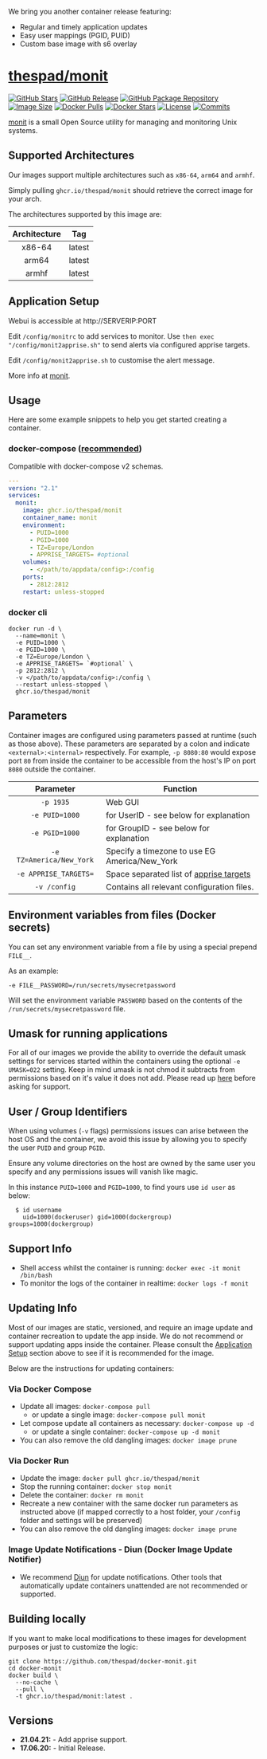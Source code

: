 We bring you another container release featuring:

* Regular and timely application updates
* Easy user mappings (PGID, PUID)
* Custom base image with s6 overlay

# [thespad/monit](https://github.com/thespad/docker-monit)

[![GitHub Stars](https://img.shields.io/github/stars/thespad/docker-monit.svg?color=94398d&labelColor=555555&logoColor=ffffff&style=for-the-badge&logo=github)](https://github.com/thespad/docker-monit)
[![GitHub Release](https://img.shields.io/github/release/thespad/docker-monit.svg?color=94398d&labelColor=555555&logoColor=ffffff&style=for-the-badge&logo=github)](https://github.com/thespad/docker-monit/releases)
[![GitHub Package Repository](https://img.shields.io/static/v1.svg?color=94398d&labelColor=555555&logoColor=ffffff&style=for-the-badge&label=thespad&message=GitHub%20Package&logo=github)](https://github.com/thespad/docker-monit/packages)
[![Image Size](https://img.shields.io/docker/image-size/thespad/monit/latest?color=94398d&labelColor=555555&logoColor=ffffff&style=for-the-badge&label=Size)](#)
[![Docker Pulls](https://img.shields.io/docker/pulls/thespad/monit.svg?color=94398d&labelColor=555555&logoColor=ffffff&style=for-the-badge&label=pulls&logo=docker)](https://hub.docker.com/r/thespad/monit)
[![Docker Stars](https://img.shields.io/docker/stars/thespad/monit.svg?color=94398d&labelColor=555555&logoColor=ffffff&style=for-the-badge&label=stars&logo=docker)](https://hub.docker.com/r/thespad/monit)
[![License](https://img.shields.io/github/license/thespad/docker-monit?color=94398d&logo=Github&logoColor=ffffff&style=for-the-badge)](#)
[![Commits](https://img.shields.io/github/commits-since/thespad/docker-monit/latest?color=94398d&include_prereleases&logo=github&style=for-the-badge)](#)

[monit](https://mmonit.com/monit/) is a small Open Source utility for managing and monitoring Unix systems.

## Supported Architectures

Our images support multiple architectures such as `x86-64`, `arm64` and `armhf`.

Simply pulling `ghcr.io/thespad/monit` should retrieve the correct image for your arch.

The architectures supported by this image are:

| Architecture | Tag |
| :----: | --- |
| x86-64 | latest |
| arm64 | latest |
| armhf | latest |

## Application Setup

Webui is accessible at http://SERVERIP:PORT

Edit `/config/monitrc` to add services to monitor. Use `then exec "/config/monit2apprise.sh"` to send alerts via configured apprise targets.

Edit `/config/monit2apprise.sh` to customise the alert message.

More info at [monit](https://mmonit.com/monit/).

## Usage

Here are some example snippets to help you get started creating a container.

### docker-compose ([recommended](https://docs.linuxserver.io/general/docker-compose))

Compatible with docker-compose v2 schemas.

```yaml
---
version: "2.1"
services:
  monit:
    image: ghcr.io/thespad/monit
    container_name: monit
    environment:
      - PUID=1000
      - PGID=1000
      - TZ=Europe/London
      - APPRISE_TARGETS= #optional
    volumes:
      - </path/to/appdata/config>:/config
    ports:
      - 2812:2812
    restart: unless-stopped
```

### docker cli

```shell
docker run -d \
  --name=monit \
  -e PUID=1000 \
  -e PGID=1000 \
  -e TZ=Europe/London \
  -e APPRISE_TARGETS= `#optional` \
  -p 2812:2812 \
  -v </path/to/appdata/config>:/config \
  --restart unless-stopped \
  ghcr.io/thespad/monit
```

## Parameters

Container images are configured using parameters passed at runtime (such as those above). These parameters are separated by a colon and indicate `<external>:<internal>` respectively. For example, `-p 8080:80` would expose port `80` from inside the container to be accessible from the host's IP on port `8080` outside the container.

| Parameter | Function |
| :----: | --- |
| `-p 1935` | Web GUI |
| `-e PUID=1000` | for UserID - see below for explanation |
| `-e PGID=1000` | for GroupID - see below for explanation |
| `-e TZ=America/New_York` | Specify a timezone to use EG America/New_York |
| `-e APPRISE_TARGETS=` | Space separated list of [apprise targets](https://github.com/caronc/apprise#popular-notification-services) |
| `-v /config` | Contains all relevant configuration files. |

## Environment variables from files (Docker secrets)

You can set any environment variable from a file by using a special prepend `FILE__`.

As an example:

```shell
-e FILE__PASSWORD=/run/secrets/mysecretpassword
```

Will set the environment variable `PASSWORD` based on the contents of the `/run/secrets/mysecretpassword` file.

## Umask for running applications

For all of our images we provide the ability to override the default umask settings for services started within the containers using the optional `-e UMASK=022` setting.
Keep in mind umask is not chmod it subtracts from permissions based on it's value it does not add. Please read up [here](https://en.wikipedia.org/wiki/Umask) before asking for support.

## User / Group Identifiers

When using volumes (`-v` flags) permissions issues can arise between the host OS and the container, we avoid this issue by allowing you to specify the user `PUID` and group `PGID`.

Ensure any volume directories on the host are owned by the same user you specify and any permissions issues will vanish like magic.

In this instance `PUID=1000` and `PGID=1000`, to find yours use `id user` as below:

```shell
  $ id username
    uid=1000(dockeruser) gid=1000(dockergroup) groups=1000(dockergroup)
```

## Support Info

* Shell access whilst the container is running: `docker exec -it monit /bin/bash`
* To monitor the logs of the container in realtime: `docker logs -f monit`

## Updating Info

Most of our images are static, versioned, and require an image update and container recreation to update the app inside. We do not recommend or support updating apps inside the container. Please consult the [Application Setup](#application-setup) section above to see if it is recommended for the image.

Below are the instructions for updating containers:

### Via Docker Compose

* Update all images: `docker-compose pull`
  * or update a single image: `docker-compose pull monit`
* Let compose update all containers as necessary: `docker-compose up -d`
  * or update a single container: `docker-compose up -d monit`
* You can also remove the old dangling images: `docker image prune`

### Via Docker Run

* Update the image: `docker pull ghcr.io/thespad/monit`
* Stop the running container: `docker stop monit`
* Delete the container: `docker rm monit`
* Recreate a new container with the same docker run parameters as instructed above (if mapped correctly to a host folder, your `/config` folder and settings will be preserved)
* You can also remove the old dangling images: `docker image prune`

### Image Update Notifications - Diun (Docker Image Update Notifier)

* We recommend [Diun](https://crazymax.dev/diun/) for update notifications. Other tools that automatically update containers unattended are not recommended or supported.

## Building locally

If you want to make local modifications to these images for development purposes or just to customize the logic:

```shell
git clone https://github.com/thespad/docker-monit.git
cd docker-monit
docker build \
  --no-cache \
  --pull \
  -t ghcr.io/thespad/monit:latest .
```

## Versions

* **21.04.21:** - Add apprise support.
* **17.06.20:** - Initial Release.
